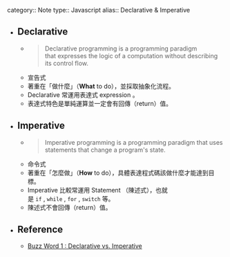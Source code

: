 category:: Note
type:: Javascript
alias:: Declarative & Imperative

- ## Declarative
	- > Declarative programming is a programming paradigm that expresses the logic of a computation without describing its control flow.
	- 宣告式
	- 著重在「做什麼」（**What** to do），並採取抽象化流程。
	- Declarative 常運用表達式 expression 。
	- 表達式特色是單純運算並一定會有回傳（return）值。
- ## Imperative
	- > Imperative programming is a programming paradigm that uses statements that change a program's state.
	- 命令式
	- 著重在「怎麼做」（**How** to do），具體表達程式碼該做什麼才能達到目標。
	- Imperative 比較常運用 Statement （陳述式），也就是 `if` , `while` , `for` , `switch` 等。
	- 陳述式不會回傳（return）值。
- ## Reference
	- [Buzz Word 1 : Declarative vs. Imperative](https://ithelp.ithome.com.tw/articles/10233761)